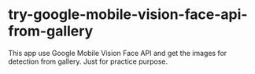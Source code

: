 # try-google-mobile-vision-face-api-from-gallery

This app use Google Mobile Vision Face API and get the images for detection from gallery. Just for practice purpose.
